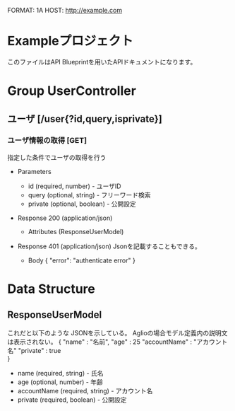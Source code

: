 FORMAT: 1A
HOST: http://example.com

# Exampleプロジェクト

このファイルはAPI Blueprintを用いたAPIドキュメントになります。

# Group UserController

## ユーザ [/user{?id,query,isprivate}]

### ユーザ情報の取得 [GET]

指定した条件でユーザの取得を行う

+ Parameters
    + id (required, number) - ユーザID
    + query (optional, string) - フリーワード検索
    + private (optional, boolean) - 公開設定

+ Response 200 (application/json)
    + Attributes (ResponseUserModel)

+ Response 401 (application/json)
Jsonを記載することもできる。
    + Body
        {
          "error": "authenticate error"
        }

# Data Structure

## ResponseUserModel

これだと以下のような JSONを示している。
Aglioの場合モデル定義内の説明文は表示されない。
{
  "name" : "名前",
  "age" : 25
  "accountName" : "アカウント名"
  "private" : true  
}

+ name (required, string) - 氏名
+ age (optional, number) - 年齢
+ accountName (required, string) - アカウント名
+ private (required, boolean) - 公開設定

